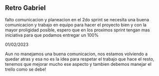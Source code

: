 ## Retro Gabriel 

falto comunicacion y planeacion en el 2do sprint
se necesita una buena comunicacion y trabajo en equipo para hacer el proyecto bien y con la mayor proligidad posible, espero que en los proximos sprint tengan mas iniciativa para que podamos entregar un 100% 

01/02/2023

Aun no manejamos una buena comunicacion, nos estamos volviendo a quedar atras y esa no es la idea para respetar el trabajo que hace el resto, tenemos que mejorar mucho ese aspecto y tambien debemos manejar el trello como se debe!